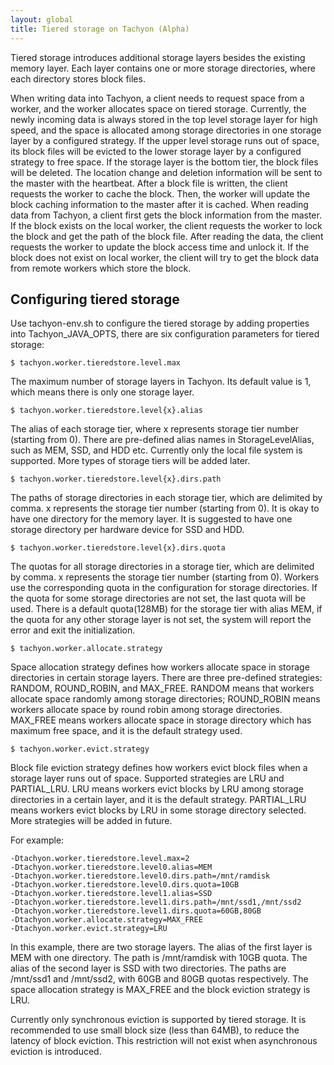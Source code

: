 ```yaml
---
layout: global
title: Tiered storage on Tachyon (Alpha)
---
```


Tiered storage introduces additional storage layers besides the existing memory layer. Each
layer contains one or more storage directories, where each directory stores block files.

When writing data into Tachyon, a client needs to request space from a worker, and the worker
allocates space on tiered storage. Currently, the newly incoming data is always stored in the top
level storage layer for high speed, and the space is allocated among storage directories in one
storage layer by a configured strategy. If the upper level storage runs out of space, its block
files will be evicted to the lower storage layer by a configured strategy to free space. If
the storage layer is the bottom tier, the block files will be deleted. The location change and
deletion information will be sent to the master with the heartbeat. After a block file is
written, the client requests the worker to cache the block. Then, the worker will update the block
caching information to the master after it is cached. When reading data from Tachyon, a client first
gets the block information from the master. If the block exists on the local worker, the client
requests the worker to lock the block and get the path of the block file. After reading the data,
the client requests the worker to update the block access time and unlock it. If the block does not
exist on local worker, the client will try to get the block data from remote workers which store the
block.

## Configuring tiered storage

Use tachyon-env.sh to configure the tiered storage by adding properties into
Tachyon_JAVA_OPTS, there are six configuration parameters for tiered storage:

    $ tachyon.worker.tieredstore.level.max
The maximum number of storage layers in Tachyon. Its default value is 1, which means there is only
one storage layer.

    $ tachyon.worker.tieredstore.level{x}.alias
The alias of each storage tier, where x represents storage tier number (starting from 0). There
are pre-defined alias names in StorageLevelAlias, such as MEM, SSD, and HDD etc. Currently only
the local file system is supported. More types of storage tiers will be added later.

    $ tachyon.worker.tieredstore.level{x}.dirs.path
The paths of storage directories in each storage tier, which are delimited by comma. x represents
the storage tier number (starting from 0). It is okay to have one directory for the memory layer. It
is suggested to have one storage directory per hardware device for SSD and HDD.

    $ tachyon.worker.tieredstore.level{x}.dirs.quota
The quotas for all storage directories in a storage tier, which are delimited by comma. x
represents the storage tier number (starting from 0). Workers use the corresponding quota in the
configuration for storage directories. If the quota for some storage directories are not set, the
last quota will be used. There is a default quota(128MB) for the storage tier with alias MEM, if the
quota for any other storage layer is not set, the system will report the error and exit the
initialization.

    $ tachyon.worker.allocate.strategy
Space allocation strategy defines how workers allocate space in storage directories in certain
storage layers. There are three pre-defined strategies: RANDOM, ROUND_ROBIN, and MAX_FREE. RANDOM
means that workers allocate space randomly among storage directories; ROUND_ROBIN means workers
allocate space by round robin among storage directories. MAX_FREE means workers allocate space
in storage directory which has maximum free space, and it is the default strategy used.

    $ tachyon.worker.evict.strategy
Block file eviction strategy defines how workers evict block files when a storage layer runs
out of space. Supported strategies are LRU and PARTIAL_LRU. LRU means workers evict blocks by LRU
among storage directories in a certain layer, and it is the default strategy. PARTIAL_LRU means
workers evict blocks by LRU in some storage directory selected. More strategies will be added in
future.

For example:

    -Dtachyon.worker.tieredstore.level.max=2
    -Dtachyon.worker.tieredstore.level0.alias=MEM
    -Dtachyon.worker.tieredstore.level0.dirs.path=/mnt/ramdisk
    -Dtachyon.worker.tieredstore.level0.dirs.quota=10GB
    -Dtachyon.worker.tieredstore.level1.alias=SSD
    -Dtachyon.worker.tieredstore.level1.dirs.path=/mnt/ssd1,/mnt/ssd2
    -Dtachyon.worker.tieredstore.level1.dirs.quota=60GB,80GB
    -Dtachyon.worker.allocate.strategy=MAX_FREE
    -Dtachyon.worker.evict.strategy=LRU

In this example, there are two storage layers. The alias of the first layer is MEM with one
directory. The path is /mnt/ramdisk with 10GB quota. The alias of the second layer is SSD with two
directories. The paths are /mnt/ssd1 and /mnt/ssd2, with 60GB and 80GB quotas respectively. The
space allocation strategy is MAX_FREE and the block eviction strategy is LRU.

Currently only synchronous eviction is supported by tiered storage. It is recommended to use
small block size (less than 64MB), to reduce the latency of block eviction. This restriction will
not exist when asynchronous eviction is introduced.
